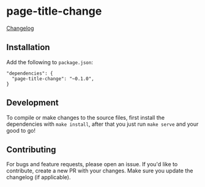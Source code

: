 # page-title-change

[Changelog](CHANGELOG.md)

## Installation

Add the following to `package.json`:

```
"dependencies": {
  "page-title-change": "~0.1.0",
}
```

## Development

To compile or make changes to the source files, first install the dependencies with `make install`, after that you just run `make serve` and your good to go!

## Contributing

For bugs and feature requests, please open an issue. If you'd like to contribute, create a new PR
with your changes. Make sure you update the changelog (if applicable).
